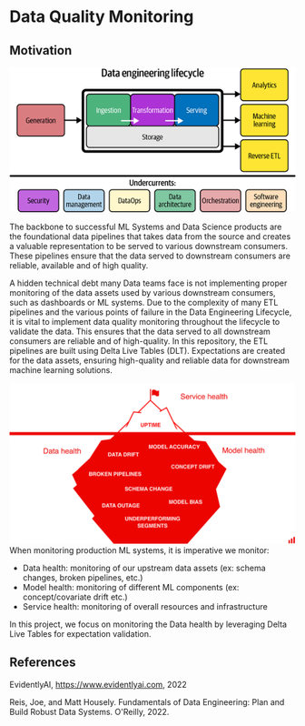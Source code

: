 # Data Quality Monitoring
## Motivation

![Screenshot](images/data_engineering_lifecycle.png)

The backbone to successful ML Systems and Data Science products are the foundational data pipelines that takes data from the source and creates a valuable representation to be served to various downstream consumers. These pipelines ensure that the data served to downstream consumers are reliable, available and of high quality. 

A hidden technical debt many Data teams face is not implementing proper monitoring of the data assets used by various downstream consumers, such as dashboards or ML systems. Due to the complexity of many ETL pipelines and the various points of failure in the Data Engineering Lifecycle, it is vital to implement data quality monitoring throughout the lifecycle to validate the data. This ensures that the data served to all downstream consumers are reliable and of high-quality. In this repository, the ETL pipelines are built using Delta Live Tables (DLT). Expectations are created for the data assets, ensuring high-quality and reliable data for downstream machine learning solutions. 

![Screenshot](images/evidently_monitoring.png)
When monitoring production ML systems, it is imperative we monitor:
- Data health: monitoring of our upstream data assets (ex: schema changes, broken pipelines, etc.)
- Model health: monitoring of different ML components (ex: concept/covariate drift etc.)
- Service health: monitoring of overall resources and infrastructure

In this project, we focus on monitoring the Data health by leveraging Delta Live Tables for expectation validation. 

## References
EvidentlyAI, https://www.evidentlyai.com, 2022

Reis, Joe, and Matt Housely. Fundamentals of Data Engineering: Plan and Build Robust Data 
    Systems. O'Reilly, 2022.
